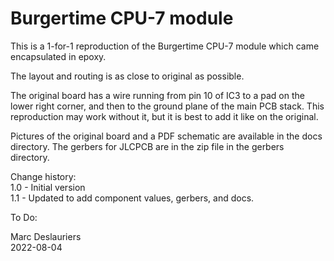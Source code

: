 # Burgertime CPU-7 module

This is a 1-for-1 reproduction of the Burgertime CPU-7 module which came
encapsulated in epoxy.

The layout and routing is as close to original as possible.

The original board has a wire running from pin 10 of IC3 to a pad on the
lower right corner, and then to the ground plane of the main PCB stack. This
reproduction may work without it, but it is best to add it like on the
original.

Pictures of the original board and a PDF schematic are available in the
docs directory. The gerbers for JLCPCB are in the zip file in the gerbers
directory.

Change history:  
1.0 - Initial version  
1.1 - Updated to add component values, gerbers, and docs.  

To Do:  

Marc Deslauriers  
2022-08-04

